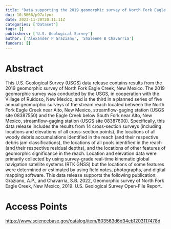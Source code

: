 ```yaml
---
title: "Data supporting the 2019 geomorphic survey of North Fork Eagle Creek, New Mexico"
doi: 10.5066/p97alynz
date: 2023-11-20T20:11:11Z
categories: ['Dataset']
tags: []
publishers: ['U.S. Geological Survey']
author: ['Alexander P Graziano', 'Shaleene B Chavarria']
funders: []
---
```


# Abstract
This U.S. Geological Survey (USGS) data release contains results from the 2019 geomorphic survey of North Fork Eagle Creek, New Mexico. The 2019 geomorphic survey was conducted by the USGS, in cooperation with the Village of Ruidoso, New Mexico, and is the third in a planned series of five annual geomorphic surveys of the stream reach located between the North Fork Eagle Creek near Alto, New Mexico, streamflow-gaging station (USGS site 08387550) and the Eagle Creek below South Fork near Alto, New Mexico, streamflow-gaging station (USGS site 08387600). Specifically, this data release includes the results from 14 cross-section surveys (including locations and elevations of all cross-section points), the locations of all woody debris accumulations identified in the reach (and their respective debris jam classifications), the locations of all pools identified in the reach (and their respective residual depths), and the locations of other features of geomorphic significance in the reach. Location and elevation data were primarily collected by using survey-grade real-time kinematic global navigation satellite systems (RTK GNSS) but the locations of some features were determined or estimated by using field notes, photographs, and digital mapping software. This data release supports the following publication: Graziano, A.P., and Chavarria, S.B. 2022, Geomorphic survey of North Fork Eagle Creek, New Mexico, 2019: U.S. Geological Survey Open-File Report.

# Access Points
https://www.sciencebase.gov/catalog/item/603563d6d34eb1203117478d